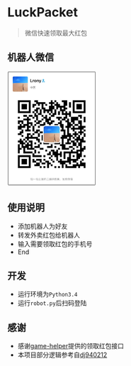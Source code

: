 # LuckPacket

> 微信快速领取最大红包

## 机器人微信
<img src="https://raw.githubusercontent.com/Lrony/LuckPacket/master/QR.jpg" width="200px" />

## 使用说明
- 添加机器人为好友
- 转发外卖红包给机器人
- 输入需要领取红包的手机号
- End

## 开发
- 运行环境为`Python3.4`
- 运行`robot.py`后扫码登陆

## 感谢
- 感谢[game-helper](https://github.com/game-helper/hongbao)提供的领取红包接口
- 本项目部分逻辑参考自[dj940212](https://github.com/dj940212/hongbao-bot)
